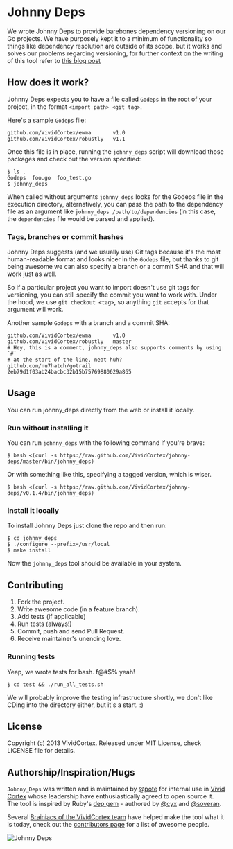 # Johnny Deps

We wrote Johnny Deps to provide barebones dependency versioning on our Go projects. We have purposely kept it to a minimum of functionality
so things like dependency resolution are outside of its scope, but it works and solves our problems regarding versioning, for further context on the writing of this tool refer to [this blog post](https://vividcortex.com/blog/2013/07/18/my-wishlist-versioned-packages-in-go/) 

## How does it work?

Johnny Deps expects you to have a file called `Godeps` in the root of your project, in the format `<import path> <git tag>`.

Here's a sample `Godeps` file:

```
github.com/VividCortex/ewma       v1.0
github.com/VividCortex/robustly   v1.1
```

Once this file is in place, running the `johnny_deps` script will download those packages
and check out the version specified:

```
$ ls .
Godeps  foo.go  foo_test.go
$ johnny_deps
```

When called without arguments `johnny_deps` looks for the Godeps file in the execution directory, alternatively, you can pass the path to the dependency file as an argument like `johnny_deps /path/to/dependencies` (in this case, the `dependencies` file would be parsed and applied).

### Tags, branches or commit hashes

Johnny Deps suggests (and we usually use) Git tags because it's the most
human-readable format and looks nicer in the `Godeps` file, but thanks to git
being awesome we can also specify a branch or a commit SHA and that will work just as well.

So if a particular project you want to import doesn't use git tags for versioning,
you can still specify the commit you want to work with. Under the hood, we use
`git checkout <tag>`, so anything `git` accepts for that argument will work.

Another sample `Godeps` with a branch and a commit SHA:

```
github.com/VividCortex/ewma       v1.0
github.com/VividCortex/robustly   master
# Hey, this is a comment, johnny_deps also supports comments by using `#`
# at the start of the line, neat huh?
github.com/nu7hatch/gotrail       2eb79d1f03ab24bacbc32b15b75769880629a865
```

## Usage

You can run johnny_deps directly from the web or install it locally.

### Run without installing it

You can run `johnny_deps` with the following command if you're brave: 

```
$ bash <(curl -s https://raw.github.com/VividCortex/johnny-deps/master/bin/johnny_deps)
```

Or with something like this, specifying a tagged version, which is wiser.

```
$ bash <(curl -s https://raw.github.com/VividCortex/johnny-deps/v0.1.4/bin/johnny_deps)
```

### Install it locally

To install Johnny Deps just clone the repo and then run:

    $ cd johnny_deps
    $ ./configure --prefix=/usr/local
    $ make install

Now the `johnny_deps` tool should be available in your system.


## Contributing

1. Fork the project.
2. Write awesome code (in a feature branch).
3. Add tests (if applicable)
4. Run tests (always!)
5. Commit, push and send Pull Request.
6. Receive maintainer's unending love.

### Running tests

Yeap, we wrote tests for bash. f@#$% yeah!

```
$ cd test && ./run_all_tests.sh
```

We will probably improve the testing infrastructure shortly, we don't like CDing into the directory either, but it's a start. :)

## License

Copyright (c) 2013 VividCortex.
Released under MIT License, check LICENSE file for details.

## Authorship/Inspiration/Hugs

`Johnny_Deps` was written and is maintained by [@pote](https://github.com/pote) for internal use in [Vivid Cortex](https://github.com/VividCortex) whose leadership have enthusiastically agreed to open source it. The tool is inspired by Ruby's [dep gem](http://cyx.github.io/dep/) - authored by [@cyx](http://cyx.is/) and [@soveran](http://soveran.com/).

Several [Brainiacs of the VividCortex team](https://github.com/VividCortex?tab=members) have helped make the tool what it is today, check out the [contributors page](https://github.com/VividCortex/johnny-deps/graphs/contributors) for a list of awesome people.


![Johnny Deps](http://i.imgur.com/MuupBVC.jpg)
